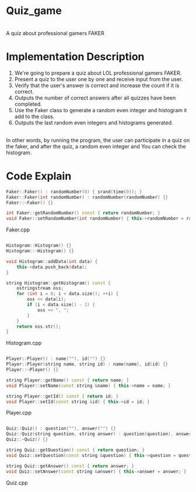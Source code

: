 # Quiz_game
<br>
A quiz about professional gamers FAKER
<br>

# Implementation Description
1. We're going to prepare a quiz about LOL professional gamers FAKER.
2. Present a quiz to the user one by one and receive input from the user.
3. Verify that the user's answer is correct and increase the count if it is correct.
4. Outputs the number of correct answers after all quizzes have been completed.
5. Use the Faker class to generate a random even integer and histogram it add to the class.
6. Outputs the last random even integers and histograms generated.
<br>
In other words, by running the program, the user can participate in a quiz on the faker, and after the quiz, a random even integer and
You can check the histogram.
<br>

# Code Explain
```cpp
Faker::Faker() : randomNumber(0) { srand(time(0)); }
Faker::Faker(int randomNumber) : randomNumber(randomNumber) {}
Faker::~Faker() {}

int Faker::getRandomNumber() const { return randomNumber; }
void Faker::setRandomNumber(int randomNumber) { this->randomNumber = randomNumber; }

```
Faker.cpp
<br>
```cpp

Histogram::Histogram() {}
Histogram::~Histogram() {}

void Histogram::addData(int data) {
    this->data.push_back(data);
}

string Histogram::getHistogram() const {
    ostringstream oss;
    for (int i = 0; i < data.size(); ++i) {
        oss << data[i];
        if (i < data.size() - 1) {
            oss << ", ";
        }
    }
    return oss.str();
}
```
Histogram.cpp
<br>
```cpp

Player::Player() : name(""), id("") {}
Player::Player(string name, string id) : name(name), id(id) {}
Player::~Player() {}

string Player::getName() const { return name; }
void Player::setName(const string &name) { this->name = name; }

string Player::getId() const { return id; }
void Player::setId(const string &id) { this->id = id; }

```
Player.cpp
<br>
```cpp

Quiz::Quiz() : question(""), answer("") {}
Quiz::Quiz(string question, string answer) : question(question), answer(answer) {}
Quiz::~Quiz() {}

string Quiz::getQuestion() const { return question; }
void Quiz::setQuestion(const string &question) { this->question = question; }

string Quiz::getAnswer() const { return answer; }
void Quiz::setAnswer(const string &answer) { this->answer = answer; }
```
Quiz.cpp
<br>
